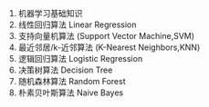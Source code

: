 1. 机器学习基础知识
2. 线性回归算法 Linear Regression
3. 支持向量机算法 (Support Vector Machine,SVM)
4. 最近邻居/k-近邻算法 (K-Nearest Neighbors,KNN)
5. 逻辑回归算法 Logistic Regression
6. 决策树算法 Decision Tree
7. 随机森林算法 Random Forest
8. 朴素贝叶斯算法 Naive Bayes

